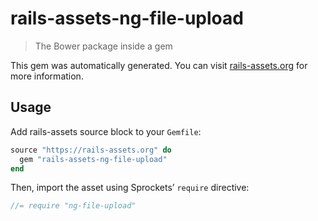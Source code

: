 # rails-assets-ng-file-upload

> The Bower package inside a gem

This gem was automatically generated. You can visit [rails-assets.org](https://rails-assets.org) for more information.

## Usage

Add rails-assets source block to your `Gemfile`:

```ruby
source "https://rails-assets.org" do
  gem "rails-assets-ng-file-upload"
end

```

Then, import the asset using Sprockets’ `require` directive:

```js
//= require "ng-file-upload"
```
